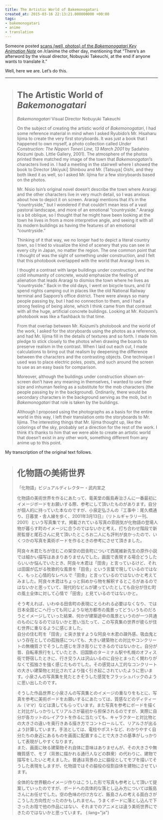 ```yaml
---
title: The Artistic World of Bakemonogatari
created_at: 2015-03-16 22:13:21.000000000 +00:00
tags:
- bakemonogatari
- anime
- translation
---
```


Someone posted [scans (well, photos) of the *Bakemonogatari Key
Animation Note*](http://imgur.com/a/0MQRn) on /r/anime the other day,
mentioning that “There’s an afterword by the visual director, Nobuyuki
Takeuchi, at the end if anyone wants to translate it.”

Well, here we are. Let’s do this.

<!-- more -->

------------------------------------------------------------------------

> # The Artistic World of *Bakemonogatari*
>
> *Bakemonogatari* Visual Director Nobuyuki Takeuchi
>
> On the subject of creating the artistic world of *Bakemonogatari*, I
> had some reference material in mind when I asked Ryubido’s Mr.
> Hisaharu Iijima to create the very first storyboards. It was just a
> book that I happened to own myself, a photo collection called *Under
> Construction: The Nippori Toneri Line, 13 March 2001* by Sadahiro
> Koizumi (pub. Little Gallery, 2001). The atmosphere of the photos
> printed there matched my image of the town that *Bakemonogatari*’s
> characters lived in. I had a meeting in the stairwell where I showed
> the book to Director \[Akiyuki\] Shinbou and Mr. \[Tatsuya\] Oishi,
> and they both liked it as well, so I asked Mr. Iijima for a few
> storyboards based on the photos.
>
> Mr. Nisio Isin’s original novel doesn’t describe the town where
> Araragi and the other characters live in very much detail, so I was
> anxious about how to depict it on screen. Araragi mentions that it’s
> in the “countryside,” but I wondered if that couldn’t mean less of a
> vast pastoral landscape, and more of an emotional “countryside.”
> Araragi is a bit oblique, so I thought that he might have been looking
> at the town he lives in from a more interpretive angle, and seeing it
> with all its modern buildings as having the features of an emotional
> “countryside.”
>
> Thinking of it that way, we no longer had to depict a literal country
> town, so I tried to visualize the kind of scenery that you can see in
> every city in Japan, no matter the region. The one common point that I
> thought of was the sight of something under construction, and I felt
> that this photobook overlapped with the world that Araragi lives in.
>
> I thought a contrast with large buildings under construction, and the
> cold inhumanity of concrete, would emphasize the feeling of alienation
> that leads Araragi to dismiss the town where he lives as
> “countryside.” Back in the old days, I went on bicycle tours, and I’d
> spend nights camping out in places like the old National Railway
> terminal and Sapporo’s office district. There were always so many
> people passing by, but I had no connection to them, and I had a strong
> feeling of being alone, which I think came from that contrast with all
> the huge, artificial concrete buildings. Looking at Mr. Koizumi’s
> photobook was like a flashback to that time.
>
> From that overlap between Mr. Koizumi’s photobook and the world of the
> work, I asked for the storyboards using the photos as a reference, and
> had Mr. Iijima fill in the details of textures and so forth. I made
> him pledge to stick closely to the photos when drawing the boards to
> preserve realism in the contrast. When I laid out each cut, I made
> calculations to bring out that realism by deepening the difference
> between the characters and the contrasting objects. One technique I
> used was to place electric poles, posts, and such around the screen to
> use as an easy basis for comparison.
>
> Moreover, although the buildings under construction shown on-screen
> don’t have any meaning in themselves, I wanted to use their size and
> inhuman feeling as a substitute for the mob characters (the people
> passing by in the background). Ordinarily, there would be secondary
> characters in the background serving as the mob, but in
> *Bakemonogatari* that role is taken by the buildings.
>
> Although I proposed using the photographs as a basis for the entire
> world in this way, I left their translation onto the storyboards to
> Mr. Iijima. The interesting things that Mr. Iijima thought up, like
> the colorings of the sky, probably set a direction for the rest of the
> work. I think it’s thanks to him that we were able to create an
> artistic world that doesn’t exist in any other work, something
> different from any anime up to this point.

My transcription of the original text follows.

> # 化物語の美術世界
>
> 「化物語」ビジュアルディレクター・武内宣之
>
> 化物語の美術世界を作るにあたって、竜美堂の飯島寿治さんに一番最初にイメージボードをお願いする際、参考にして頂いたものがあります。自分が個人的に持っていた本なのですが、小泉定弘さんの『工事中：尾久橋通り、日暮里・舎人線を歩く、2001年3月13日』（リトルギャラリー刊、2001）という写真集です。掲載されている写真の雰囲気が化物語の登場人物が暮らす町のイメージに合うのではないかと考え、打ち合わせ階段で新房監督と尾石さんに見て頂いたところお二人にも評判が良かったので、いくつかの写真を美術ボードを作るときの参考にさせて頂きました。
>
> 阿良々木君たちが住むこの架空の田舎町について西尾維新先生の原作小説では細かい描写はあまりありませんでした。画面で表現する場合どうしたらいいか悩んでいたとき、阿良々木君は「田舎」と言っているけど、それは田園が広がる牧歌的な風景を「田舎」という言葉で現しているのではなく、もっと心情的なレベルで「田舎」と言っているのではないかと考えてみました。阿良々木君はちょっと斜めから物を解釈するところがあるのではないかと思っていて、現代的なビルが建っていたとしても自分が住む町の風土全体に対して心情で「田舎」と見ているのではないかと。
>
> そう考えれば、いわゆる田舎町の表現にとらわれる必要はなくなり、では日本全国どこへ行っても同じような地方都市の風景ってどういうものだろうとイメージしていった結果、何かが建築途中の風景というのが一つ共通のものになるのではないかと思い当たって、この写真集の世界が彼らが住む世界に重なるように感じました。\
> 自分の住む町を「田舎」と突き放すような阿良々木君の疎外感、吸血鬼という存在としての孤独感についても、大きい建築物との対比やコンクリートの無機質さでそうした感じを浮き彫りにできるのではないかと。自分が昔、自転車旅行をしていたとき、旧国鉄のターミナル駅や札幌のオフィス街で野宿したときに、行き交う人は沢山いるのに自分とまったく関わりがなくて孤独さを強く感じたものでした。その感覚は人工的なコンクリートの大きい建築物と対比されてより強く引き起こされていたように思います。小泉さんの写真集を見たときそうした感覚をフラッシュバックのように思い出したのです。
>
> そうした作品世界と小泉さんの写真集とのイメージの重なりをもとに、写真を参考に美術ボードをお願いするにあたっては、質感などのディティール〔ママ〕などは潰してもらっています。また写真を参考にボードを描くと対比がしっかりしてリアルさが最初から担保されるのですが、実際に自分が各カットのレイアウトを作るに当たっても、キャラクターと対比物との大きさの違いを奥行きある描き方でコントロールして、リアルさが出るよう計算しています。手法としては、電柱やポストなど、わかりやすく自分たちの身近にあるものを画面に配置することで大きさの基準がしっかりして表現がしやすくなります。\
> また、画面に映る建築物それ自体に意味はありませんが、その大きさや無機質感で、モブ（背景に描かれる通行人などの群衆）の代わりに、建物で描写をしたいと考えました。普通は背景の上に脇役としてモブを描いてそうした表現をしますが、化物語ではその脇役の役割自体を建物にさせています。
>
> 全体的な世界観のイメージ作りはこうした形で写真も参考として頂いて提案していったのですが、ボードへの具体的な落とし込み方については飯島さんにお任せでした。空の色味の付け方など、飯島さんの考える面白さがこうした方向性だったのかもしれません。うまくボードに落とし込んで下さったお陰で他の作品にはない、それまでのアニメとは違う美術世界にできたのではないかと思っています。
{:lang="ja"}
